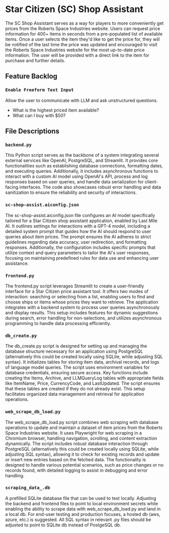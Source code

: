 # Star Citizen (SC) Shop Assistant

The SC Shop Assistant serves as a way for players to more conveniently get prices from the Roberts Space Industries website. Users can request price information for 400+ items in seconds from a pre-populated list of available items. Once a user selects the item they'd like to get the price for, they will be notified of the last time the price was updated and encouraged to visit the Roberts Space Industries website for the most up-to-date price information. The user will be provided with a direct link to the item for purchase and further details.

## Feature Backlog

### `Enable Freeform Text Input`

Allow the user to communicate with LLM and ask unstructured questions.
- What is the highest priced item available? 
- What can I buy with $50? 

## File Descriptions

### `backend.py`

This Python script serves as the backbone of a system integrating several external services like OpenAI, PostgreSQL, and Streamlit. It provides core functionalities such as establishing database connections, formatting dates, and executing queries. Additionally, it includes asynchronous functions to interact with a custom AI model using OpenAI's API, process and log responses based on user queries, and handle data serialization for client-facing interfaces. The code also showcases robust error handling and data sanitization to ensure the reliability and security of interactions.

### `sc-shop-assist.aiconfig.json`

The sc-shop-assist.aiconfig.json file configures an AI model specifically tailored for a Star Citizen shop assistant application, enabled by Last Mile AI. It outlines settings for interactions with a GPT-4 model, including a detailed system prompt that guides how the AI should respond to user queries about item prices. The prompt ensures the AI adheres to strict guidelines regarding data accuracy, user redirection, and formatting responses. Additionally, the configuration includes specific prompts that utilize context and query parameters to tailor the AI's user responses, focusing on maintaining predefined rules for data use and enhancing user assistance. 

### `frontend.py`

The frontend.py script leverages Streamlit to create a user-friendly interface for a Star Citizen price assistant tool. It offers two modes of interaction: searching or selecting from a list, enabling users to find and choose ships or items whose prices they want to retrieve. The application integrates with a backend system to process user queries asynchronously and display results. This setup includes features for dynamic suggestions during search, error handling for non-selections, and utilizes asynchronous programming to handle data processing efficiently.

### `db_create.py`

The db_create.py script is designed for setting up and managing the database structure necessary for an application using PostgreSQL (alternatively this could be created locally using SQLite, while adjusting SQL syntax). It initializes tables for storing item data, archival records, and logs of language model queries. The script uses environment variables for database credentials, ensuring secure access. Key functions include creating the Items, Archive, and LLMQueryLog tables with appropriate fields like ItemName, Price, CurrencyCode, and LastUpdated. The script ensures that these tables are created if they do not already exist. This setup facilitates organized data management and retrieval for application operations.

### `web_scrape_db_load.py`

The web_scrape_db_load.py script combines web scraping with database operations to update and maintain a dataset of item prices from the Roberts Space Industries website. It uses Playwright for web scraping in a Chromium browser, handling navigation, scrolling, and content extraction dynamically. The script includes robust database interaction through PostgreSQL (alternatively this could be created locally using SQLite, while adjusting SQL syntax), allowing it to check for existing records and update or insert new entries based on the fetched data. The functionality is designed to handle various potential scenarios, such as price changes or no records found, with detailed logging to assist in debugging and error handling.

### `scraping_data_.db`

A prefilled SQLite database file that can be used to test locally. Adjusting the backend and frontend files to point to local environment secrets while enabling the ability to scrape data with web_scrape_db_load.py and land in a local db. For end-user testing and production focuses, a hosted db (aws, azure, etc.) is suggested. All SQL syntax in relevant .py files should be adjusted to point to SQLite db instead of PostgeSQL db.
